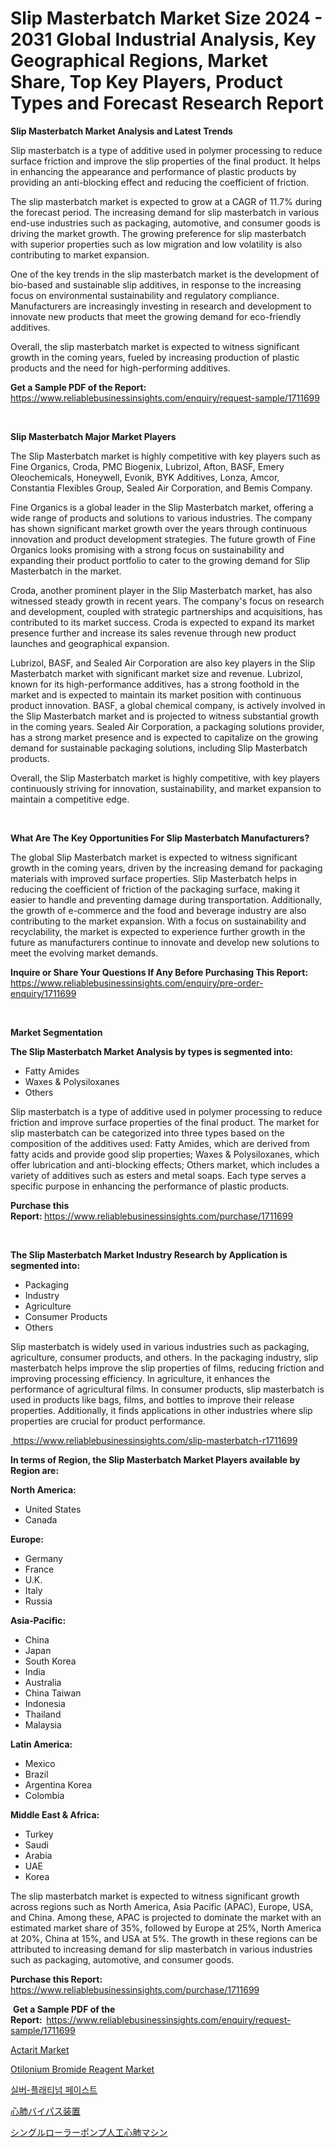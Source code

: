<p><h1>Slip Masterbatch Market Size 2024 - 2031 Global Industrial Analysis, Key Geographical Regions, Market Share, Top Key Players, Product Types and Forecast Research Report</h1></p><p><strong>Slip Masterbatch Market Analysis and Latest Trends</strong></p>
<p><p>Slip masterbatch is a type of additive used in polymer processing to reduce surface friction and improve the slip properties of the final product. It helps in enhancing the appearance and performance of plastic products by providing an anti-blocking effect and reducing the coefficient of friction.</p><p>The slip masterbatch market is expected to grow at a CAGR of 11.7% during the forecast period. The increasing demand for slip masterbatch in various end-use industries such as packaging, automotive, and consumer goods is driving the market growth. The growing preference for slip masterbatch with superior properties such as low migration and low volatility is also contributing to market expansion.</p><p>One of the key trends in the slip masterbatch market is the development of bio-based and sustainable slip additives, in response to the increasing focus on environmental sustainability and regulatory compliance. Manufacturers are increasingly investing in research and development to innovate new products that meet the growing demand for eco-friendly additives.</p><p>Overall, the slip masterbatch market is expected to witness significant growth in the coming years, fueled by increasing production of plastic products and the need for high-performing additives.</p></p>
<p><strong>Get a Sample PDF of the Report:&nbsp;</strong> <a href="https://www.reliablebusinessinsights.com/enquiry/request-sample/1711699">https://www.reliablebusinessinsights.com/enquiry/request-sample/1711699</a></p>
<p>&nbsp;</p>
<p><strong>Slip Masterbatch Major Market Players</strong></p>
<p><p>The Slip Masterbatch market is highly competitive with key players such as Fine Organics, Croda, PMC Biogenix, Lubrizol, Afton, BASF, Emery Oleochemicals, Honeywell, Evonik, BYK Additives, Lonza, Amcor, Constantia Flexibles Group, Sealed Air Corporation, and Bemis Company.</p><p>Fine Organics is a global leader in the Slip Masterbatch market, offering a wide range of products and solutions to various industries. The company has shown significant market growth over the years through continuous innovation and product development strategies. The future growth of Fine Organics looks promising with a strong focus on sustainability and expanding their product portfolio to cater to the growing demand for Slip Masterbatch in the market.</p><p>Croda, another prominent player in the Slip Masterbatch market, has also witnessed steady growth in recent years. The company's focus on research and development, coupled with strategic partnerships and acquisitions, has contributed to its market success. Croda is expected to expand its market presence further and increase its sales revenue through new product launches and geographical expansion.</p><p>Lubrizol, BASF, and Sealed Air Corporation are also key players in the Slip Masterbatch market with significant market size and revenue. Lubrizol, known for its high-performance additives, has a strong foothold in the market and is expected to maintain its market position with continuous product innovation. BASF, a global chemical company, is actively involved in the Slip Masterbatch market and is projected to witness substantial growth in the coming years. Sealed Air Corporation, a packaging solutions provider, has a strong market presence and is expected to capitalize on the growing demand for sustainable packaging solutions, including Slip Masterbatch products.</p><p>Overall, the Slip Masterbatch market is highly competitive, with key players continuously striving for innovation, sustainability, and market expansion to maintain a competitive edge.</p></p>
<p>&nbsp;</p>
<p><strong>What Are The Key Opportunities For Slip Masterbatch Manufacturers?</strong></p>
<p><p>The global Slip Masterbatch market is expected to witness significant growth in the coming years, driven by the increasing demand for packaging materials with improved surface properties. Slip Masterbatch helps in reducing the coefficient of friction of the packaging surface, making it easier to handle and preventing damage during transportation. Additionally, the growth of e-commerce and the food and beverage industry are also contributing to the market expansion. With a focus on sustainability and recyclability, the market is expected to experience further growth in the future as manufacturers continue to innovate and develop new solutions to meet the evolving market demands.</p></p>
<p><strong>Inquire or Share Your Questions If Any Before Purchasing This Report:</strong> <a href="https://www.reliablebusinessinsights.com/enquiry/pre-order-enquiry/1711699">https://www.reliablebusinessinsights.com/enquiry/pre-order-enquiry/1711699</a></p>
<p>&nbsp;</p>
<p><strong>Market Segmentation</strong></p>
<p><strong>The Slip Masterbatch Market Analysis by types is segmented into:</strong></p>
<p><ul><li>Fatty Amides</li><li>Waxes & Polysiloxanes</li><li>Others</li></ul></p>
<p><p>Slip masterbatch is a type of additive used in polymer processing to reduce friction and improve surface properties of the final product. The market for slip masterbatch can be categorized into three types based on the composition of the additives used: Fatty Amides, which are derived from fatty acids and provide good slip properties; Waxes & Polysiloxanes, which offer lubrication and anti-blocking effects; Others market, which includes a variety of additives such as esters and metal soaps. Each type serves a specific purpose in enhancing the performance of plastic products.</p></p>
<p><strong>Purchase this Report:&nbsp;</strong><a href="https://www.reliablebusinessinsights.com/purchase/1711699">https://www.reliablebusinessinsights.com/purchase/1711699</a></p>
<p>&nbsp;</p>
<p><strong>The Slip Masterbatch Market Industry Research by Application is segmented into:</strong></p>
<p><ul><li>Packaging</li><li>Industry</li><li>Agriculture</li><li>Consumer Products</li><li>Others</li></ul></p>
<p><p>Slip masterbatch is widely used in various industries such as packaging, agriculture, consumer products, and others. In the packaging industry, slip masterbatch helps improve the slip properties of films, reducing friction and improving processing efficiency. In agriculture, it enhances the performance of agricultural films. In consumer products, slip masterbatch is used in products like bags, films, and bottles to improve their release properties. Additionally, it finds applications in other industries where slip properties are crucial for product performance.</p></p>
<p><a href="https://www.reliablebusinessinsights.com/slip-masterbatch-r1711699">&nbsp;https://www.reliablebusinessinsights.com/slip-masterbatch-r1711699</a></p>
<p><strong>In terms of Region, the Slip Masterbatch Market Players available by Region are:</strong></p>
<p>
    <p> <strong> North America: </strong>
        <ul>
            <li>United States</li>
            <li>Canada</li>
        </ul>
        </p> 
    <p> <strong> Europe: </strong>
        <ul>
            <li>Germany</li>
            <li>France</li>
            <li>U.K.</li>
            <li>Italy</li>
            <li>Russia</li>
        </ul>
        </p> 
    <p> <strong> Asia-Pacific: </strong>
        <ul>
            <li>China</li>
            <li>Japan</li>
            <li>South Korea</li>
            <li>India</li>
            <li>Australia</li>
            <li>China Taiwan</li>
            <li>Indonesia</li>
            <li>Thailand</li>
            <li>Malaysia</li>
        </ul>
        </p> 
    <p> <strong> Latin America: </strong>
        <ul>
            <li>Mexico</li>
            <li>Brazil</li>
            <li>Argentina Korea</li>
            <li>Colombia</li>
        </ul>
        </p> 
    <p> <strong> Middle East & Africa: </strong>
        <ul>
            <li>Turkey</li>
            <li>Saudi</li>
            <li>Arabia</li>
            <li>UAE</li>
            <li>Korea</li>
        </ul>
    </p>
    </p>
<p><p>The slip masterbatch market is expected to witness significant growth across regions such as North America, Asia Pacific (APAC), Europe, USA, and China. Among these, APAC is projected to dominate the market with an estimated market share of 35%, followed by Europe at 25%, North America at 20%, China at 15%, and USA at 5%. The growth in these regions can be attributed to increasing demand for slip masterbatch in various industries such as packaging, automotive, and consumer goods.</p></p>
<p><strong>Purchase this Report: </strong><a href="https://www.reliablebusinessinsights.com/purchase/1711699">https://www.reliablebusinessinsights.com/purchase/1711699</a></p>
<p>&nbsp;<strong>Get a Sample PDF of the Report:&nbsp;&nbsp;</strong><a href="https://www.reliablebusinessinsights.com/enquiry/request-sample/1711699">https://www.reliablebusinessinsights.com/enquiry/request-sample/1711699</a></p>
<p><strong></strong></p>
<p><p><a href="https://github.com/elizabethdagraca/Market-Research-Report-List-3/blob/main/actarit-market.md">Actarit Market</a></p><p><a href="https://github.com/santosh758595/Market-Research-Report-List-5/blob/main/otilonium-bromide-reagent-market.md">Otilonium Bromide Reagent Market</a></p><p><a href="https://github.com/JackieFauhey9089475/Market-Research-Report-List-2/blob/main/5059124110447.md">실버-플래티넘 페이스트</a></p><p><a href="https://github.com/JacksonWiza1924/Market-Research-Report-List-2/blob/main/5437321126974.md">心肺バイパス装置</a></p><p><a href="https://github.com/hwbcz413288296/Market-Research-Report-List-2/blob/main/8349534126973.md">シングルローラーポンプ人工心肺マシン</a></p></p>